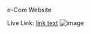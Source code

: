e-Com Website

Live Link: [link text](eola-phi.vercel.app)
![image](https://github.com/sanjeevs9/FreeLance-EoLa/assets/88326960/7f43ba6e-8a31-41e3-a7ca-91a808a68f98)
